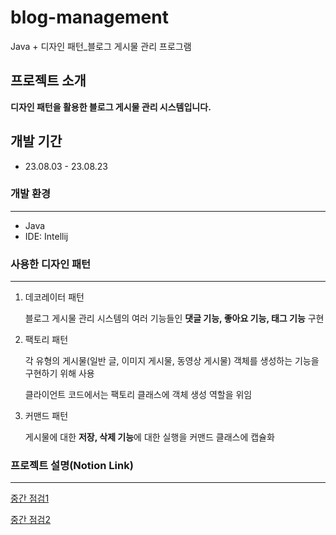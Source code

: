 # blog-management
Java + 디자인 패턴_블로그 게시물 관리 프로그램

## 프로젝트 소개
**디자인 패턴을 활용한 블로그 게시물 관리 시스템입니다.**

## 개발 기간
- 23.08.03 - 23.08.23

### 개발 환경

---
- Java
- IDE: Intellij

### 사용한 디자인 패턴

---
1. 데코레이터 패턴

    블로그 게시물 관리 시스템의 여러 기능들인
    **댓글 기능, 좋아요 기능, 태그 기능** 구현


2. 팩토리 패턴

    각 유형의 게시물(일반 글, 이미지 게시물, 동영상 게시물) 객체를
    생성하는 기능을 구현하기 위해 사용

    클라이언트 코드에서는 팩토리 클래스에 객체 생성 역할을 위임


3. 커맨드 패턴
    
    게시물에 대한 **저장, 삭제 기능**에 대한 실행을 커맨드 클래스에 캡슐화

### 프로젝트 설명(Notion Link)

---
[중간 점검1](https://www.notion.so/dacd744fc2ee47e0b0806b61187d5f96?pvs=4)

[중간 점검2](https://www.notion.so/2-ee36ba3e3566486f9e389511ea6f1cf6?pvs=4)